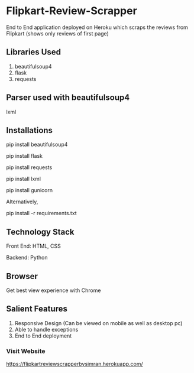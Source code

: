 # Flipkart-Review-Scrapper
End to End application deployed on Heroku which scraps the reviews from Flipkart (shows only reviews of first page) 

## Libraries Used
1. beautifulsoup4
2. flask
3. requests

## Parser used with beautifulsoup4
lxml

## Installations
pip install beautifulsoup4

pip install flask

pip install requests

pip install lxml

pip install gunicorn

Alternatively,

pip install -r requirements.txt

## Technology Stack
Front End: HTML, CSS

Backend: Python

## Browser
Get best view experience with Chrome

## Salient Features
1. Responsive Design (Can be viewed on mobile as well as desktop pc)
2. Able to handle exceptions
3. End to End deployment

### Visit Website
https://flipkartreviewscrapperbysimran.herokuapp.com/
